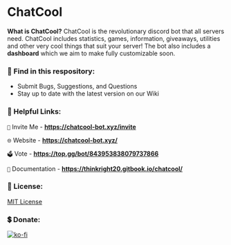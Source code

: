 # ChatCool

**What is ChatCool?**
ChatCool is the revolutionary discord bot that all servers need. ChatCool includes statistics, games, information, giveaways, utilities and other very cool things that suit your server! The bot also includes a **dashboard** which we aim to make fully customizable soon.

### 👀 Find in this respository:
 - Submit Bugs, Suggestions, and Questions
 - Stay up to date with the latest version on our Wiki

### 🔗 Helpful Links:

`📩` Invite Me - **https://chatcool-bot.xyz/invite**

`🌐` Website - **https://chatcool-bot.xyz/**

`🗳️` Vote - **https://top.gg/bot/843953838079737866**

`📕` Documentation - **https://thinkright20.gitbook.io/chatcool/**

### 🔎 License:

[MIT License](https://github.com/ChatCool-Inc/chatcool/blob/main/LICENSE.md)

### 💲 Donate:
[![ko-fi](https://ko-fi.com/img/githubbutton_sm.svg)](https://ko-fi.com/A0A7JKG27)
